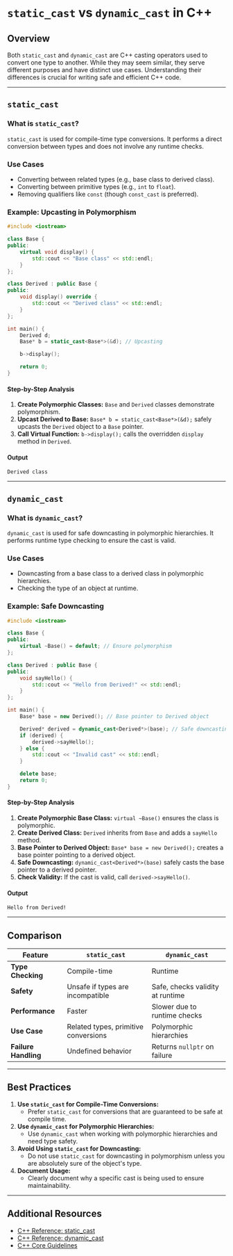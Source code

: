 # `static_cast` vs `dynamic_cast` in C++

## Overview

Both `static_cast` and `dynamic_cast` are C++ casting operators used to convert one type to another. While they may seem similar, they serve different purposes and have distinct use cases. Understanding their differences is crucial for writing safe and efficient C++ code.

---

## `static_cast`

### What is `static_cast`?
`static_cast` is used for compile-time type conversions. It performs a direct conversion between types and does not involve any runtime checks.

### Use Cases
- Converting between related types (e.g., base class to derived class).
- Converting between primitive types (e.g., `int` to `float`).
- Removing qualifiers like `const` (though `const_cast` is preferred).

### Example: Upcasting in Polymorphism
```cpp
#include <iostream>

class Base {
public:
    virtual void display() {
        std::cout << "Base class" << std::endl;
    }
};

class Derived : public Base {
public:
    void display() override {
        std::cout << "Derived class" << std::endl;
    }
};

int main() {
    Derived d;
    Base* b = static_cast<Base*>(&d); // Upcasting

    b->display();

    return 0;
}
```

#### Step-by-Step Analysis
1. **Create Polymorphic Classes:** `Base` and `Derived` classes demonstrate polymorphism.
2. **Upcast Derived to Base:** `Base* b = static_cast<Base*>(&d);` safely upcasts the `Derived` object to a `Base` pointer.
3. **Call Virtual Function:** `b->display();` calls the overridden `display` method in `Derived`.

#### Output
```
Derived class
```

---

## `dynamic_cast`

### What is `dynamic_cast`?
`dynamic_cast` is used for safe downcasting in polymorphic hierarchies. It performs runtime type checking to ensure the cast is valid.

### Use Cases
- Downcasting from a base class to a derived class in polymorphic hierarchies.
- Checking the type of an object at runtime.

### Example: Safe Downcasting
```cpp
#include <iostream>

class Base {
public:
    virtual ~Base() = default; // Ensure polymorphism
};

class Derived : public Base {
public:
    void sayHello() {
        std::cout << "Hello from Derived!" << std::endl;
    }
};

int main() {
    Base* base = new Derived(); // Base pointer to Derived object

    Derived* derived = dynamic_cast<Derived*>(base); // Safe downcasting
    if (derived) {
        derived->sayHello();
    } else {
        std::cout << "Invalid cast" << std::endl;
    }

    delete base;
    return 0;
}
```

#### Step-by-Step Analysis
1. **Create Polymorphic Base Class:** `virtual ~Base()` ensures the class is polymorphic.
2. **Create Derived Class:** `Derived` inherits from `Base` and adds a `sayHello` method.
3. **Base Pointer to Derived Object:** `Base* base = new Derived();` creates a base pointer pointing to a derived object.
4. **Safe Downcasting:** `dynamic_cast<Derived*>(base)` safely casts the base pointer to a derived pointer.
5. **Check Validity:** If the cast is valid, call `derived->sayHello()`.

#### Output
```
Hello from Derived!
```

---

## Comparison

| Feature                | `static_cast`                  | `dynamic_cast`                 |
|------------------------|---------------------------------|---------------------------------|
| **Type Checking**      | Compile-time                  | Runtime                        |
| **Safety**             | Unsafe if types are incompatible | Safe, checks validity at runtime |
| **Performance**        | Faster                        | Slower due to runtime checks   |
| **Use Case**           | Related types, primitive conversions | Polymorphic hierarchies        |
| **Failure Handling**   | Undefined behavior            | Returns `nullptr` on failure   |

---

## Best Practices

1. **Use `static_cast` for Compile-Time Conversions:**
   - Prefer `static_cast` for conversions that are guaranteed to be safe at compile time.
2. **Use `dynamic_cast` for Polymorphic Hierarchies:**
   - Use `dynamic_cast` when working with polymorphic hierarchies and need type safety.
3. **Avoid Using `static_cast` for Downcasting:**
   - Do not use `static_cast` for downcasting in polymorphism unless you are absolutely sure of the object's type.
4. **Document Usage:**
   - Clearly document why a specific cast is being used to ensure maintainability.

---

## Additional Resources

- [C++ Reference: static_cast](https://en.cppreference.com/w/cpp/language/static_cast)
- [C++ Reference: dynamic_cast](https://en.cppreference.com/w/cpp/language/dynamic_cast)
- [C++ Core Guidelines](https://isocpp.github.io/CppCoreGuidelines/CppCoreGuidelines)